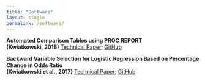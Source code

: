 ```yaml
---
title: "Software"
layout: single
permalink: /software/
---
```


<!---
**lodr: R package for analyzing covariates subject to a limit of detection**  
**(Donovan et al., 2020)**    
[Publication](...); [CRAN](https://cran.r-project.org/web/packages/lodr/index.html); [GitHub](https://github.com/mloop/lodr)

**Towards a data driven approach to screen for autism risk at 12 months of age**  
**(Meera, Donovan et al., 2020)**      
[Publication](https://www.jaacap.org/article/S0890-8567(20)32060-8/fulltext); [GitHub](https://github.com/kmdono02/FYI_Random_Forest)

**R tutorials using Infant Brain Imaging Study (IBIS) data (2020)**  
[Tutorials](https://kmdono02.github.io/Data_Analysis_with_R_IBIS/); [GitHub](https://github.com/kmdono02/Data_Analysis_with_R_IBIS)

**Nonparametric inference for immune response thresholds of risk in vaccine studies (Donovan et al., 2019)**  
[Publication](https://www.ncbi.nlm.nih.gov/pubmed/31285781); [Supplement](https://kmdono02.github.io/Risk_Threshold/); [GitHub](https://github.com/kmdono02/Risk_Threshold)
--->
**Automated Comparison Tables using PROC REPORT**    
**(Kwiatkowski, 2018)**
[Technical Paper](https://www.lexjansen.com/sesug/2018/SESUG2018_Paper-189_Final_PDF.pdf); [GitHub](https://github.com/kwiatkowski-evan/automated-comparison-tables)

**Backward Variable Selection for Logistic Regression Based on Percentage Change in Odds Ratio**  
**(Kwiatkowski et al., 2017)**
[Technical Paper](https://www.lexjansen.com/sesug/2017/CC-140.pdf); [GitHub](https://github.com/kwiatkowski-evan/backward-variable-selection)